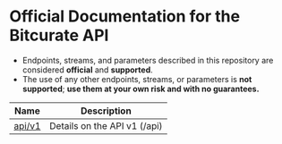 # Official Documentation for the Bitcurate API

* Endpoints, streams, and parameters described in this repository are considered **official** and **supported**.
* The use of any other endpoints, streams, or parameters is **not supported**; **use them at your own risk and with no guarantees.**

Name | Description
------------ | ------------ 
[api/v1](./api_v1.md) | Details on the API v1 (/api)
